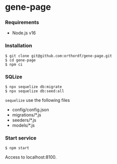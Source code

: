 # gene-page

### Requirements
* Node.js v16

### Installation
```
$ git clone git@github.com:orthordf/gene-page.git
$ cd gene-page
$ npm ci
```

### SQLize
```
$ npx sequelize db:migrate
$ npx sequelize db:seed:all
```
`sequelize` use the following files
* config/config.json
* migrations/*.js
* seeders/*.js
* models/*.js

### Start service
```
$ npm start
```

Access to localhost:8100.
